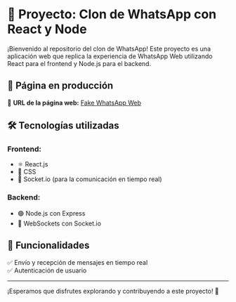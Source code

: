 # 📱 Proyecto: Clon de WhatsApp con React y Node

¡Bienvenido al repositorio del clon de WhatsApp! Este proyecto es una aplicación web que replica la experiencia de WhatsApp Web utilizando React para el frontend y Node.js para el backend.

## 🚀 Página en producción

🔗 **URL de la página web:** [Fake WhatsApp Web](https://fake-whatsapp-web.onrender.com)

## 🛠️ Tecnologías utilizadas

### Frontend:
- ⚛️ React.js
- 🎨 CSS 
- 🔄 Socket.io (para la comunicación en tiempo real)

### Backend:
- 🟢 Node.js con Express
- 🔄 WebSockets con Socket.io

## 📌 Funcionalidades
✅ Envío y recepción de mensajes en tiempo real  
✅ Autenticación de usuario  

---

¡Esperamos que disfrutes explorando y contribuyendo a este proyecto! 🚀
